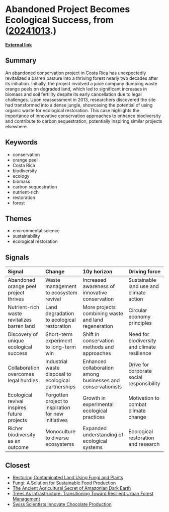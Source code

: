 # __Abandoned Project Becomes Ecological Success__, from ([20241013](https://kghosh.substack.com/p/20241013).)

__[External link](https://www.sciencealert.com/how-12-000-tonnes-of-dumped-orange-peel-produced-something-nobody-imagined)__



## Summary

An abandoned conservation project in Costa Rica has unexpectedly revitalized a barren pasture into a thriving forest nearly two decades after its initiation. Initially, the project involved a juice company dumping waste orange peels on degraded land, which led to significant increases in biomass and soil fertility despite its early cancellation due to legal challenges. Upon reassessment in 2013, researchers discovered the site had transformed into a dense jungle, showcasing the potential of using organic waste for ecological restoration. This case highlights the importance of innovative conservation approaches to enhance biodiversity and contribute to carbon sequestration, potentially inspiring similar projects elsewhere.

## Keywords

* conservation
* orange peel
* Costa Rica
* biodiversity
* ecology
* biomass
* carbon sequestration
* nutrient-rich
* restoration
* forest

## Themes

* environmental science
* sustainability
* ecological restoration

## Signals

| Signal                                      | Change                                               | 10y horizon                                                  | Driving force                                |
|:--------------------------------------------|:-----------------------------------------------------|:-------------------------------------------------------------|:---------------------------------------------|
| Abandoned orange peel project thrives       | Waste management to ecosystem revival                | Increased awareness of innovative conservation               | Sustainable land use and climate action      |
| Nutrient-rich waste revitalizes barren land | Land degradation to ecological restoration           | More projects combining waste and land regeneration          | Circular economy principles                  |
| Discovery of unique ecological success      | Short-term experiment to long-term win               | Shift in conservation methods and approaches                 | Need for biodiversity and climate resilience |
| Collaboration overcomes legal hurdles       | Industrial waste disposal to ecological partnerships | Enhanced collaboration among businesses and conservationists | Drive for corporate social responsibility    |
| Ecological revival inspires future projects | Forgotten project to inspiration for new initiatives | Growth in experimental ecological practices                  | Motivation to combat climate change          |
| Richer biodiversity as an outcome           | Monoculture to diverse ecosystems                    | Expanded understanding of ecological systems                 | Ecological restoration and research          |

## Closest

* [Restoring Contaminated Land Using Fungi and Plants](666f5297ceb142394ebf30d39f1d9bc3)
* [Fungi: A Solution for Sustainable Food Production](0c58d382a0cacf288605a136bbcf69a3)
* [The Ancient Agricultural Secret of Amazonian Dark Earth](b9d91aca816a4b049d4583a774f886a2)
* [Trees As Infrastructure: Transitioning Toward Resilient Urban Forest Management](34fb411b34c997f52f550d855c864865)
* [Swiss Scientists Innovate Chocolate Production](7f6552c4d58e4dce4b975211240b6af6)